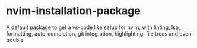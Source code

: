 # nvim-installation-package
A default package to get a vs-code like setup for nvim, with linting, lsp, formatting, auto-completion, git integration, highlighting, file trees and even trouble
